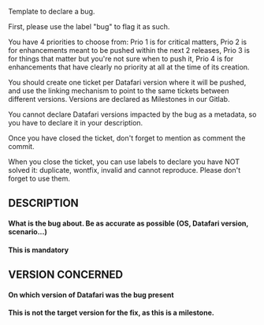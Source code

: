 >>>
Template to declare a bug. 

First, please use the label "bug" to flag it as such.

You have 4 priorities to choose from: Prio 1 is for critical matters, Prio 2 is for enhancements meant to be pushed within the next 2 releases, Prio 3 is for things that matter but you're not sure when to push it, Prio 4 is for enhancements that have clearly no priority at all at the time of its creation.

You should create one ticket per Datafari version where it will be pushed, and use the linking mechanism to point to the same tickets between different versions. Versions are declared as Milestones in our Gitlab.

You cannot declare Datafari versions impacted by the bug as a metadata, so you have to declare it in your description.

Once you have closed the ticket, don't forget to mention as comment the commit.

When you close the ticket, you can use labels to declare you have NOT solved it: duplicate, wontfix, invalid and cannot reproduce. Please don't forget to use them.
>>>

## DESCRIPTION
#### What is the bug about. Be as accurate as possible (OS, Datafari version, scenario...)
#### This is mandatory


## VERSION CONCERNED
#### On which version of Datafari was the bug present 
#### This is not the target version for the fix, as this is a milestone.
